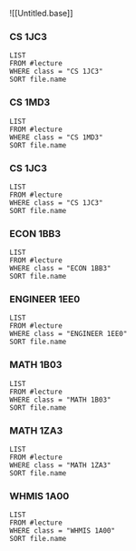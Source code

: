 
![[Untitled.base]]

### CS 1JC3
```dataview
LIST
FROM #lecture
WHERE class = "CS 1JC3"
SORT file.name
```

### CS 1MD3
```dataview
LIST
FROM #lecture
WHERE class = "CS 1MD3"
SORT file.name
```

### CS 1JC3
```dataview
LIST
FROM #lecture
WHERE class = "CS 1JC3"
SORT file.name
```

### ECON 1BB3
```dataview
LIST
FROM #lecture
WHERE class = "ECON 1BB3"
SORT file.name
```

### ENGINEER  1EE0
```dataview
LIST
FROM #lecture
WHERE class = "ENGINEER 1EE0"
SORT file.name
```

### MATH 1B03
```dataview
LIST
FROM #lecture
WHERE class = "MATH 1B03"
SORT file.name
```

### MATH 1ZA3
```dataview
LIST
FROM #lecture
WHERE class = "MATH 1ZA3"
SORT file.name
```

### WHMIS 1A00
```dataview
LIST
FROM #lecture
WHERE class = "WHMIS 1A00"
SORT file.name
```
